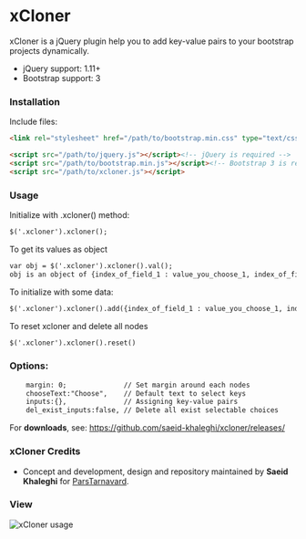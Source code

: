 # xCloner

xCloner is a jQuery plugin help you to add key-value pairs to your bootstrap projects dynamically.

- jQuery support: 1.11+
- Bootstrap support: 3

### Installation

Include files:

```html
<link rel="stylesheet" href="/path/to/bootstrap.min.css" type="text/css"/>

<script src="/path/to/jquery.js"></script><!-- jQuery is required -->
<script src="/path/to/bootstrap.min.js"></script><!-- Bootstrap 3 is required -->
<script src="/path/to/xcloner.js"></script>
```

### Usage

Initialize with .xcloner() method:
```html
$('.xcloner').xcloner();
```

To get its values as object
```html
var obj = $('.xcloner').xcloner().val();
obj is an object of {index_of_field_1 : value_you_choose_1, index_of_field_2 : value_you_choose_2,...}
```

To initialize with some data:
```html
$('.xcloner').xcloner().add({index_of_field_1 : value_you_choose_1, index_of_field_2 : value_you_choose_2,...});
```

To reset xcloner and delete all nodes
```html
$('.xcloner').xcloner().reset()
```
### Options:
```html
	margin: 0; 				// Set margin around each nodes
	chooseText:"Choose",	// Default text to select keys
	inputs:{}, 				// Assigning key-value pairs
	del_exist_inputs:false, // Delete all exist selectable choices
```
For **downloads**, see:
https://github.com/saeid-khaleghi/xcloner/releases/

### xCloner Credits

- Concept and development, design and repository maintained by __Saeid Khaleghi__ for [ParsTarnavard](http://parstarnavard.ir/).

### View

![xCloner usage](https://cloud.githubusercontent.com/assets/13361616/12661022/7e8ac778-c62c-11e5-8dd1-40c3ada3a4ea.png)